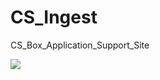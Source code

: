 # CS_Ingest
CS_Box_Application_Support_Site

![](https://github.com/vldasika/CS_Ingest/blob/Homepage/Images/Screen%200_Account%20Settings.png)
